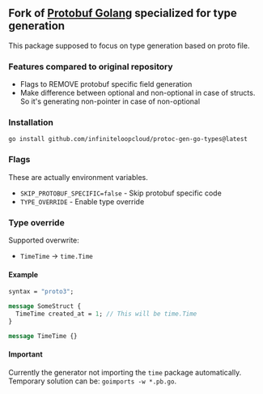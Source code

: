 ## Fork of [Protobuf Golang](https://github.com/protocolbuffers/protobuf-go) specialized for type generation

This package supposed to focus on type generation based on proto file. 

### Features compared to original repository

- Flags to REMOVE protobuf specific field generation
- Make difference between optional and non-optional in case of structs. So it's generating non-pointer in case of non-optional

### Installation

```shell
go install github.com/infiniteloopcloud/protoc-gen-go-types@latest
```

### Flags

These are actually environment variables.

- `SKIP_PROTOBUF_SPECIFIC=false` - Skip protobuf specific code
- `TYPE_OVERRIDE` - Enable type override

### Type override

Supported overwrite:

- `TimeTime` -> `time.Time`

#### Example

```protobuf
syntax = "proto3";

message SomeStruct {
  TimeTime created_at = 1; // This will be time.Time
}

message TimeTime {}
```

#### Important

Currently the generator not importing the `time` package automatically. Temporary solution can be: `goimports -w *.pb.go`. 
